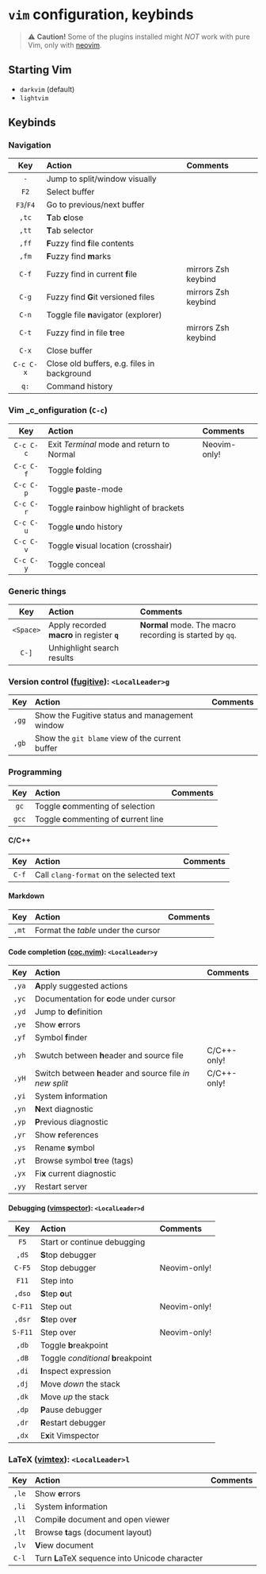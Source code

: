 `vim` configuration, keybinds
=============================

> :warning: **Caution!** Some of the plugins installed might *NOT* work with pure Vim, only with [neovim](http://neovim.io).

Starting Vim
------------

 * `darkvim` (default)
 * `lightvim`

Keybinds
--------

### Navigation

| Key       | Action                                      | Comments            |
|:---------:|:--------------------------------------------|:--------------------|
| `-`       | Jump to split/window visually               |                     |
| `F2`      | Select buffer                               |                     |
| `F3`/`F4` | Go to previous/next buffer                  |                     |
| `,tc`     | **T**ab **c**lose                           |                     |
| `,tt`     | **T**ab selector                            |                     |
| `,ff`     | **F**uzzy find **f**ile contents            |                     |
| `,fm`     | **F**uzzy find **m**arks                    |                     |
| `C-f`     | Fuzzy find in current **f**ile              | mirrors Zsh keybind |
| `C-g`     | Fuzzy find **G**it versioned files          | mirrors Zsh keybind |
| `C-n`     | Toggle file **n**avigator (explorer)        |                     |
| `C-t`     | Fuzzy find in file **t**ree                 | mirrors Zsh keybind |
| `C-x`     | Close buffer                                |                     |
| `C-c C-x` | Close old buffers, e.g. files in background |                     |
| `q:`      | Command history                             |                     |

### Vim _c_onfiguration (`C-c`)


| Key       | Action                                    | Comments     |
|:---------:|:------------------------------------------|:-------------|
| `C-c C-c` | Exit _Terminal_ mode and return to Normal | Neovim-only! |
| `C-c C-f` | Toggle **f**olding                        |              |
| `C-c C-p` | Toggle **p**aste-mode                     |              |
| `C-c C-r` | Toggle **r**ainbow highlight of brackets  |              |
| `C-c C-u` | Toggle **u**ndo history                   |              |
| `C-c C-v` | Toggle **v**isual location (crosshair)    |              |
| `C-c C-y` | Toggle conceal                            |              |

### Generic things

| Key       | Action                                       | Comments                                                 |
|:---------:|:---------------------------------------------|:---------------------------------------------------------|
| `<Space>` | Apply recorded **macro** in register **`q`** | **Normal** mode. The macro recording is started by `qq`. |
| `C-]`     | Unhighlight search results                   |                                                          |


### Version control ([fugitive](http://github.com/tpope/vim-fugitive)): `<LocalLeader>g`

| Key   | Action                                          | Comments |
|:-----:|:------------------------------------------------|:---------|
| `,gg` | Show the Fugitive status and management window  |          |
| `,gb` | Show the `git blame` view of the current buffer |          |

### Programming

| Key   | Action                                    | Comments |
|:-----:|:------------------------------------------|:---------|
| `gc`  | Toggle **c**ommenting of selection        |          |
| `gcc` | Toggle **c**ommenting of **c**urrent line |          |

#### C/C++

| Key   | Action                                   | Comments |
|:-----:|:-----------------------------------------|:---------|
| `C-f` | Call `clang-format` on the selected text |          |

#### Markdown

| Key   | Action                              | Comments |
|:-----:|:------------------------------------|:---------|
| `,mt` | Format the *table* under the cursor |          |

#### Code completion ([coc.nvim](http://github.com/neoclide/coc.nvim)): `<LocalLeader>y`

| Key   | Action                                                   | Comments    |
|:-----:|:---------------------------------------------------------|:------------|
| `,ya` | **A**pply suggested actions                              |             |
| `,yc` | Documentation for **c**ode under cursor                  |             |
| `,yd` | Jump to **d**efinition                                   |             |
| `,ye` | Show **e**rrors                                          |             |
| `,yf` | Symbol **f**inder                                        |             |
| `,yh` | Swutch between **h**eader and source file                | C/C++-only! |
| `,yH` | Switch between **h**eader and source file _in new split_ | C/C++-only! |
| `,yi` | System **i**nformation                                   |             |
| `,yn` | **N**ext diagnostic                                      |             |
| `,yp` | **P**revious diagnostic                                  |             |
| `,yr` | Show **r**eferences                                      |             |
| `,ys` | Rename **s**ymbol                                        |             |
| `,yt` | Browse symbol **t**ree (tags)                            |             |
| `,yx` | Fi**x** current diagnostic                               |             |
| `,yy` | Restart server                                           |             |

#### Debugging ([vimspector](http://github.com/puremourning/vimspector)): `<LocalLeader>d`

| Key     | Action                              | Comments     |
|:-------:|:------------------------------------|:-------------|
| `F5`    | Start or continue debugging         |              |
| `,dS`   | **S**top debugger                   |              |
| `C-F5`  | Stop debugger                       | Neovim-only! |
| `F11`   | Step into                           |              |
| `,dso`  | **S**tep **o**ut                    |              |
| `C-F11` | Step out                            | Neovim-only! |
| `,dsr`  | **S**tep ove**r**                   |              |
| `S-F11` | Step over                           | Neovim-only! |
| `,db`   | Toggle **b**reakpoint               |              |
| `,dB`   | Toggle _conditional_ **b**reakpoint |              |
| `,di`   | **I**nspect expression              |              |
| `,dj`   | Move _down_ the stack               |              |
| `,dk`   | Move _up_ the stack                 |              |
| `,dp`   | **P**ause debugger                  |              |
| `,dr`   | **R**estart debugger                |              |
| `,dx`   | E**x**it Vimspector                 |              |

### LaTeX ([vimtex](http://github.com/lervag/vimtex)): `<LocalLeader>l`

| Key   | Action                                         | Comments |
|:-----:|:-----------------------------------------------|:---------|
| `,le` | Show **e**rrors                                |          |
| `,li` | System **i**nformation                         |          |
| `,ll` | Compi**l**e document and open viewer           |          |
| `,lt` | Browse **t**ags (document layout)              |          |
| `,lv` | **V**iew document                              |          |
| `C-l` | Turn **L**aTeX sequence into Unicode character |          |
